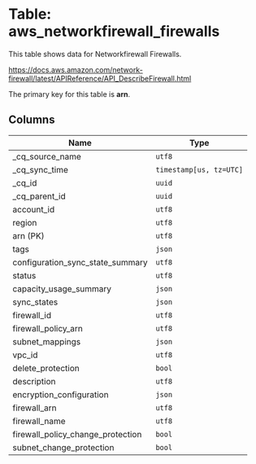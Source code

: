 # Table: aws_networkfirewall_firewalls

This table shows data for Networkfirewall Firewalls.

https://docs.aws.amazon.com/network-firewall/latest/APIReference/API_DescribeFirewall.html

The primary key for this table is **arn**.

## Columns

| Name          | Type          |
| ------------- | ------------- |
|_cq_source_name|`utf8`|
|_cq_sync_time|`timestamp[us, tz=UTC]`|
|_cq_id|`uuid`|
|_cq_parent_id|`uuid`|
|account_id|`utf8`|
|region|`utf8`|
|arn (PK)|`utf8`|
|tags|`json`|
|configuration_sync_state_summary|`utf8`|
|status|`utf8`|
|capacity_usage_summary|`json`|
|sync_states|`json`|
|firewall_id|`utf8`|
|firewall_policy_arn|`utf8`|
|subnet_mappings|`json`|
|vpc_id|`utf8`|
|delete_protection|`bool`|
|description|`utf8`|
|encryption_configuration|`json`|
|firewall_arn|`utf8`|
|firewall_name|`utf8`|
|firewall_policy_change_protection|`bool`|
|subnet_change_protection|`bool`|